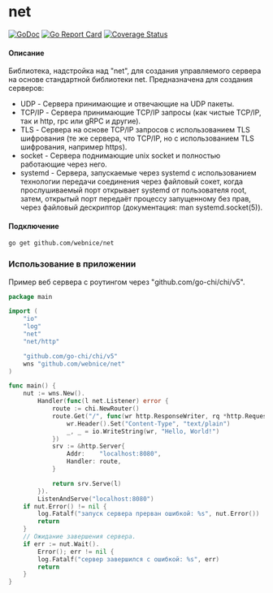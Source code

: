 # net

[![GoDoc](https://godoc.org/github.com/webnice/net?status.png)](http://godoc.org/github.com/webnice/net)
[![Go Report Card](https://goreportcard.com/badge/github.com/webnice/net)](https://goreportcard.com/report/github.com/webnice/net)
[![Coverage Status](https://coveralls.io/repos/github/webnice/net/badge.svg?branch=v1)](https://coveralls.io/github/webnice/net?branch=v1)

#### Описание

Библиотека, надстройка над "net", для создания управляемого сервера на основе стандартной библиотеки net.
Предназначена для создания серверов:

* UDP - Сервера принимающие и отвечающие на UDP пакеты.
* TCP/IP - Сервера принимающие TCP/IP запросы (как чистые TCP/IP, так и http, rpc или gRPC и другие).
* TLS - Сервера на основе TCP/IP запросов с использованием TLS шифрования (те же сервера, что TCP/IP, но с использованием TLS шифрования, например https).
* socket - Сервера поднимающие unix socket и полностью работающие через него.
* systemd - Сервера, запускаемые через systemd с использованием технологии передачи соединения через файловый сокет, когда прослушиваемый порт открывает systemd от пользователя root, затем, открытый порт передаёт процессу запущенному без прав, через файловый дескриптор (документация: man systemd.socket(5)).

#### Подключение
```bash
go get github.com/webnice/net
```

### Использование в приложении

Пример веб сервера с роутингом через "github.com/go-chi/chi/v5".

```go
package main

import (
	"io"
	"log"
	"net"
	"net/http"

	"github.com/go-chi/chi/v5"
	wns "github.com/webnice/net"
)

func main() {
	nut := wns.New().
		Handler(func(l net.Listener) error {
			route := chi.NewRouter()
			route.Get("/", func(wr http.ResponseWriter, rq *http.Request) {
				wr.Header().Set("Content-Type", "text/plain")
				_, _ = io.WriteString(wr, "Hello, World!")
			})
			srv := &http.Server{
				Addr:    "localhost:8080",
				Handler: route,
			}

			return srv.Serve(l)
		}).
		ListenAndServe("localhost:8080")
	if nut.Error() != nil {
		log.Fatalf("запуск сервера прерван ошибкой: %s", nut.Error())
		return
	}
	// Ожидание завершения сервера.
	if err := nut.Wait().
		Error(); err != nil {
		log.Fatalf("сервер завершился с ошибкой: %s", err)
		return
	}
}
```
